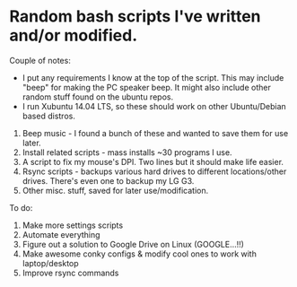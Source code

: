 Random bash scripts I've written and/or modified.
==================================================

Couple of notes:
- I put any requirements I know at the top of the script. This may include "beep" for making the PC
speaker beep. It might also include other random stuff found on the ubuntu repos.
- I run Xubuntu 14.04 LTS, so these should work on other Ubuntu/Debian based distros.

1. Beep music - I found a bunch of these and wanted to save them for use later.
2. Install related scripts - mass installs ~30 programs I use.
3. A script to fix my mouse's DPI. Two lines but it should make life easier.
4. Rsync scripts - backups various hard drives to different locations/other drives. There's even one to backup my LG G3.
5. Other misc. stuff, saved for later use/modification.

To do:

1. Make more settings scripts
2. Automate everything
3. Figure out a solution to Google Drive on Linux (GOOGLE...!!)
4. Make awesome conky configs & modify cool ones to work with laptop/desktop
5. Improve rsync commands
